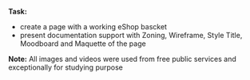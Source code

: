 **Task:** 
* create a page with a working eShop bascket 
* present documentation support with Zoning, Wireframe, Style Title, Moodboard and Maquette of the page <br>

**Note:** All images and videos were used from free public services and exceptionally for studying purpose
